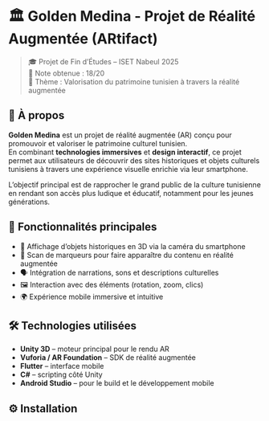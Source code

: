 # 🏛️ Golden Medina - Projet de Réalité Augmentée (ARtifact)

> 🎓 Projet de Fin d’Études – ISET Nabeul 2025  
> 🏅 Note obtenue : 18/20  
> 🎯 Thème : Valorisation du patrimoine tunisien à travers la réalité augmentée

## 📌 À propos

**Golden Medina** est un projet de réalité augmentée (AR) conçu pour promouvoir et valoriser le patrimoine culturel tunisien.  
En combinant **technologies immersives** et **design interactif**, ce projet permet aux utilisateurs de découvrir des sites historiques et objets culturels tunisiens à travers une expérience visuelle enrichie via leur smartphone.

L’objectif principal est de rapprocher le grand public de la culture tunisienne en rendant son accès plus ludique et éducatif, notamment pour les jeunes générations.

## 🚀 Fonctionnalités principales

- 📱 Affichage d’objets historiques en 3D via la caméra du smartphone
- 🧭 Scan de marqueurs pour faire apparaître du contenu en réalité augmentée
- 🗣️ Intégration de narrations, sons et descriptions culturelles
- 🖼️ Interaction avec des éléments (rotation, zoom, clics)
- 🌍 Expérience mobile immersive et intuitive

## 🛠️ Technologies utilisées

- **Unity 3D** – moteur principal pour le rendu AR
- **Vuforia / AR Foundation** – SDK de réalité augmentée
- **Flutter** – interface mobile 
- **C#** – scripting côté Unity
- **Android Studio** – pour le build et le développement mobile

## ⚙️ Installation

